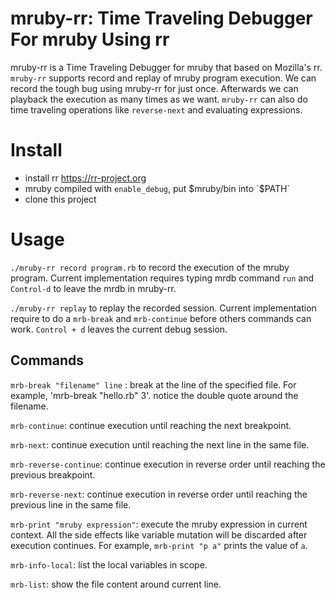 # mruby-rr: Time Traveling Debugger For mruby Using rr

mruby-rr is a Time Traveling Debugger for mruby that based on Mozilla's rr. `mruby-rr` supports record and replay of mruby program execution. We can record the tough bug using mruby-rr for just once. Afterwards we can playback the execution as many times as we want. `mruby-rr` can also do time traveling operations like `reverse-next` and evaluating expressions.

# Install

- install rr https://rr-project.org
- mruby compiled with `enable_debug`, put $mruby/bin into `$PATH`
- clone this project

# Usage

`./mruby-rr record program.rb` to record the execution of the mruby program. Current implementation requires typing mrdb command `run` and `Control-d` to leave the mrdb in mruby-rr.

`./mruby-rr replay` to replay the recorded session. Current implementation require to do a `mrb-break` and `mrb-continue` before others commands can work. `Control + d` leaves the current debug session.

## Commands

`mrb-break "filename" line` : break at the line of the specified file. For example, 'mrb-break "hello.rb" 3'. notice the double quote around the filename.

`mrb-continue`: continue execution until reaching the next breakpoint.

`mrb-next`: continue execution until reaching the next line in the same file.

`mrb-reverse-continue`: continue execution in reverse order until reaching the previous breakpoint.

`mrb-reverse-next`: continue execution in reverse order until reaching the previous line in the same file.

`mrb-print "mruby expression"`: execute the mruby expression in current context. All the side effects like variable mutation will be discarded after execution continues. For example, `mrb-print "p a"` prints the value of `a`.

`mrb-info-local`: list the local variables in scope.

`mrb-list`: show the file content around current line.
